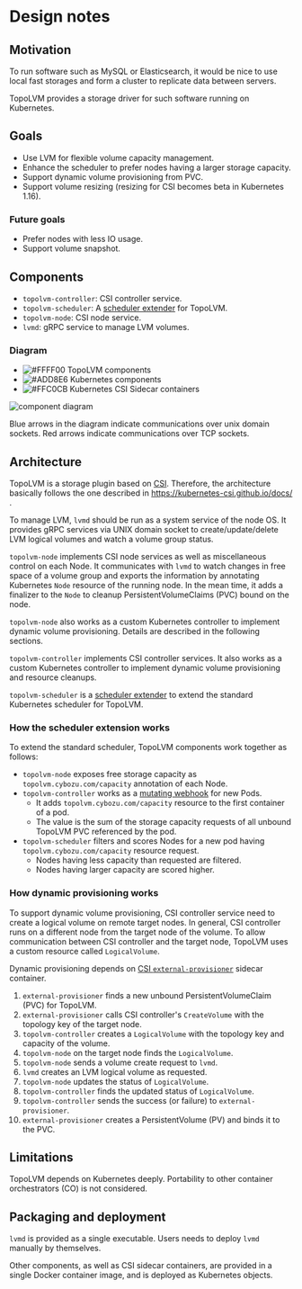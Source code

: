 Design notes
============

Motivation
----------

To run software such as MySQL or Elasticsearch, it would be nice to use
local fast storages and form a cluster to replicate data between servers.

TopoLVM provides a storage driver for such software running on Kubernetes.

Goals
-----

- Use LVM for flexible volume capacity management.
- Enhance the scheduler to prefer nodes having a larger storage capacity.
- Support dynamic volume provisioning from PVC.
- Support volume resizing (resizing for CSI becomes beta in Kubernetes 1.16).

### Future goals

- Prefer nodes with less IO usage.
- Support volume snapshot.

Components
----------

- `topolvm-controller`: CSI controller service.
- `topolvm-scheduler`: A [scheduler extender](https://github.com/kubernetes/community/blob/master/contributors/design-proposals/scheduling/scheduler_extender.md) for TopoLVM.
- `topolvm-node`: CSI node service.
- `lvmd`: gRPC service to manage LVM volumes.

### Diagram

- ![#FFFF00](https://placehold.it/15/FFFF00/000000?text=+) TopoLVM components
- ![#ADD8E6](https://placehold.it/15/ADD8E6/000000?text=+) Kubernetes components
- ![#FFC0CB](https://placehold.it/15/FFC0CB/000000?text=+) Kubernetes CSI Sidecar containers

![component diagram](http://www.plantuml.com/plantuml/svg/bPH1Zzey48Rl-HMZx0KEQ8MFU_YqNqDlj8f0fQgs74my2XQE7TaEswhQ_rudSOm9i7Gl26OUZzztFCEpiLJRfX99JOi3BH7I1TP2_QvGsXJ-900lcP9MAo5Gvw8fkTm2DP1QLIjnh6P5oARmy0E5KA_j8MCCPrXGRNgyC7nMQtNaXYk9-gTi0zHQMkoxapcNX-GjIQHY25_TnxmxrdrhTRYQWyB5kiyjA5PAhj7hT9UsTAznVYwohHhazImB0kSdXHfBRgocGH60q-JeGxD3WTQZ_fU3bhpSsq-YmOvQRhumZxXRMRZnp1W9niY5CNBN6Fc0CVBlniXzO-GzOtv6Sa4bzfVs0QZRY1yauzwQDGBrDguFmAYbEseGKbfpW_g8EbOmD25RBNe9IrNoWegD4as54nUUZbgGRxAUp54RvnkbxU5CK5wb7b9iXKOrka0FAsVirEyXETz6atYP9gSqQTDlhYTXcGooRfiS4YyMJ9I6yChJeJrUntfe4tp-vQIpTbicmuE77axF7Y6QV9WrzUm_EBC0J_2_bCfIY-VeoyDEDBXbwbMwCztyEhPSvLaoZ7o0XhBXzDCxNBHUdeiY0OthXOiZXUIA6NBT3BbcXepCa5jcxe3HJbsuEQ5N2oRZlq-OUO5kS1sKQNH67hzJM-nli-FN_01E0XvDlE_hHG67ucwlr64yKLwlB_NuhMRZzj-4aZ2pdZ5jBFGlY7PR6wH6wT3TIxM-nSyeMLE9lm00)

Blue arrows in the diagram indicate communications over unix domain sockets.
Red arrows indicate communications over TCP sockets.

Architecture
------------

TopoLVM is a storage plugin based on [CSI](https://github.com/container-storage-interface/spec/).
Therefore, the architecture basically follows the one described in
https://kubernetes-csi.github.io/docs/ .

To manage LVM, `lvmd` should be run as a system service of the node OS.
It provides gRPC services via UNIX domain socket to create/update/delete
LVM logical volumes and watch a volume group status.

`topolvm-node` implements CSI node services as well as miscellaneous control
on each Node.  It communicates with `lvmd` to watch changes in free space
of a volume group and exports the information by annotating Kubernetes
`Node` resource of the running node.  In the mean time, it adds a finalizer
to the `Node` to cleanup PersistentVolumeClaims (PVC) bound on the node.

`topolvm-node` also works as a custom Kubernetes controller to implement
dynamic volume provisioning.  Details are described in the following sections.

`topolvm-controller` implements CSI controller services.  It also works as
a custom Kubernetes controller to implement dynamic volume provisioning and
resource cleanups.

`topolvm-scheduler` is a [scheduler extender](https://github.com/kubernetes/community/blob/master/contributors/design-proposals/scheduling/scheduler_extender.md) to extend the
standard Kubernetes scheduler for TopoLVM.

### How the scheduler extension works

To extend the standard scheduler, TopoLVM components work together as follows:

- `topolvm-node` exposes free storage capacity as `topolvm.cybozu.com/capacity` annotation of each Node.
- `topolvm-controller` works as a [mutating webhook](https://kubernetes.io/docs/reference/access-authn-authz/extensible-admission-controllers/) for new Pods.
    - It adds `topolvm.cybozu.com/capacity` resource to the first container of a pod.
    - The value is the sum of the storage capacity requests of all unbound TopoLVM PVC referenced by the pod.
- `topolvm-scheduler` filters and scores Nodes for a new pod having `topolvm.cybozu.com/capacity` resource request.
    - Nodes having less capacity than requested are filtered.
    - Nodes having larger capacity are scored higher.

### How dynamic provisioning works

To support dynamic volume provisioning, CSI controller service need to create a
logical volume on remote target nodes.  In general, CSI controller runs on a
different node from the target node of the volume.  To allow communication
between CSI controller and the target node, TopoLVM uses a custom resource
called `LogicalVolume`.

Dynamic provisioning depends on [CSI `external-provisioner`](https://kubernetes-csi.github.io/docs/external-provisioner.html) sidecar container.

1. `external-provisioner` finds a new unbound PersistentVolumeClaim (PVC) for TopoLVM.
2. `external-provisioner` calls CSI controller's `CreateVolume` with the topology key of the target node.
3. `topolvm-controller` creates a `LogicalVolume` with the topology key and capacity of the volume.
4. `topolvm-node` on the target node finds the `LogicalVolume`.
5. `topolvm-node` sends a volume create request to `lvmd`.
6. `lvmd` creates an LVM logical volume as requested.
7. `topolvm-node` updates the status of `LogicalVolume`.
8.  `topolvm-controller` finds the updated status of `LogicalVolume`.
9.  `topolvm-controller` sends the success (or failure) to `external-provisioner`.
10. `external-provisioner` creates a PersistentVolume (PV) and binds it to the PVC.

Limitations
-----------

TopoLVM depends on Kubernetes deeply.
Portability to other container orchestrators (CO) is not considered.

Packaging and deployment
------------------------

`lvmd` is provided as a single executable.
Users needs to deploy `lvmd` manually by themselves.

Other components, as well as CSI sidecar containers, are provided in a single
Docker container image, and is deployed as Kubernetes objects.
